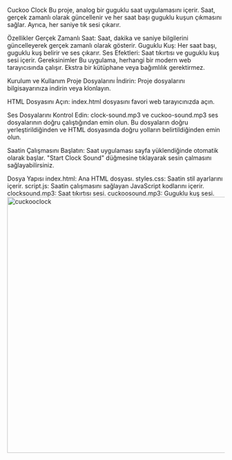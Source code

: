 Cuckoo Clock
Bu proje, analog bir guguklu saat uygulamasını içerir. Saat, gerçek zamanlı olarak güncellenir ve her saat başı guguklu kuşun çıkmasını sağlar. Ayrıca, her saniye tık sesi çıkarır.

Özellikler
Gerçek Zamanlı Saat: Saat, dakika ve saniye bilgilerini güncelleyerek gerçek zamanlı olarak gösterir.
Guguklu Kuş: Her saat başı, guguklu kuş belirir ve ses çıkarır.
Ses Efektleri: Saat tıkırtısı ve guguklu kuş sesi içerir.
Gereksinimler
Bu uygulama, herhangi bir modern web tarayıcısında çalışır. Ekstra bir kütüphane veya bağımlılık gerektirmez.

Kurulum ve Kullanım
Proje Dosyalarını İndirin: Proje dosyalarını bilgisayarınıza indirin veya klonlayın.

HTML Dosyasını Açın: index.html dosyasını favori web tarayıcınızda açın.

Ses Dosyalarını Kontrol Edin: clock-sound.mp3 ve cuckoo-sound.mp3 ses dosyalarının doğru çalıştığından emin olun. Bu dosyaların doğru yerleştirildiğinden ve HTML dosyasında doğru yolların belirtildiğinden emin olun.

Saatin Çalışmasını Başlatın: Saat uygulaması sayfa yüklendiğinde otomatik olarak başlar. "Start Clock Sound" düğmesine tıklayarak sesin çalmasını sağlayabilirsiniz.

Dosya Yapısı
index.html: Ana HTML dosyası.
styles.css: Saatin stil ayarlarını içerir.
script.js: Saatin çalışmasını sağlayan JavaScript kodlarını içerir.
clocksound.mp3: Saat tıkırtısı sesi.
cuckoosound.mp3: Guguklu kuş sesi.
<img width="592" alt="cuckooclock" src="https://github.com/cevahirfeyza/Cuckoo-clock/assets/173964593/89200cae-ab62-43b0-b59a-fa74dd3ed1c0">

